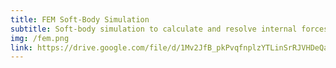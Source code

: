```yaml
---
title: FEM Soft-Body Simulation
subtitle: Soft-body simulation to calculate and resolve internal forces during collision between soft and rigid objects
img: /fem.png
link: https://drive.google.com/file/d/1Mv2JfB_pkPvqfnplzYTLinSrRJVHDeQa/view?pli=1
---
```


